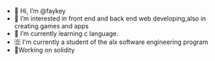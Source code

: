 - 👋 Hi, I’m @faykey
- 👀 I’m interested in front end and back end web developing,also in creating games and apps
- 🌱 I’m currently learning c language.
- 🈴️ I'm currently a student of the alx software engineering program
- 📱Working on solidity 
<!---
faykey/faykey is a ✨ special ✨ repository because its `README.md` (this file) appears on your GitHub profile.
You can click the Preview link to take a look at your changes.
--->
